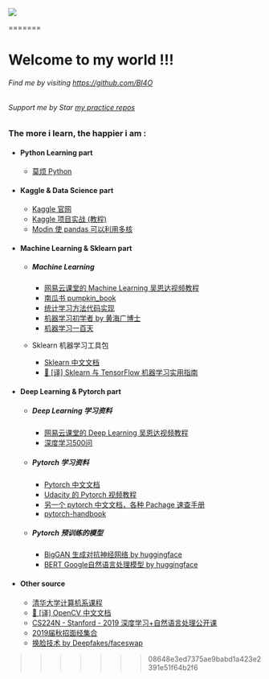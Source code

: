 <a href="https://996.icu"><img src="https://img.shields.io/badge/link-996.icu-red.svg"></a>

=======

# Welcome to my world !!!

###### Find me by visiting  https://github.com/BI4O

###### Support me by Star [my practice  repos](https://github.com/BI4O/ML_git_repos)

### The more i learn, the happier i am :

- #### Python Learning part

  - [莫烦 Python](https://morvanzhou.github.io/)

- #### Kaggle & Data Science part

  - [Kaggle 官网](www.kaggle.com)
  - [Kaggle 项目实战  (教程) ](https://github.com/BI4O/kaggle)
  - [Modin 使 pandas 可以利用多核](https://github.com/BI4O/modin)

- #### Machine Learning  &  Sklearn part

  - ##### Machine Learning

    - [网易云课堂的 Machine Learning 吴恩达视频教程](https://study.163.com/course/courseMain.htm?courseId=1004570029)
    - [南瓜书 pumpkin_book](https://github.com/BI4O/pumpkin-book)
    - [统计学习方法代码实现](https://github.com/BI4O/statistical-learning-method-)
    - [机器学习初学者  by  黄海广博士](https://github.com/BI4O/machine_learning_beginner)
    - [机器学习一百天](https://github.com/BI4O/100-Days-Of-ML-Code)

  - Sklearn 机器学习工具包

    - [Sklearn 中文文档](http://sklearn.apachecn.org/#/)
    - [📖 [译] Sklearn 与 TensorFlow 机器学习实用指南](https://github.com/BI4O/hands-on-ml-zh)

- #### Deep Learning  &  Pytorch part

  - ##### Deep Learning 学习资料

    - [网易云课堂的 Deep Learning 吴恩达视频教程 ](https://mooc.study.163.com/smartSpec/detail/1001319001.htm)
    - [深度学习500问](https://github.com/BI4O/DeepLearning-500-questions)

  - ##### Pytorch 学习资料

    - [Pytorch 中文文档](https://pytorch.apachecn.org/docs/1.0/#/)
    - [Udacity 的 Pytorch 视频教程](https://cn.udacity.com/course/deep-learning-pytorch--ud188)
    - [另一个 pytorch 中文文档，各种 Pachage 速查手册](https://pytorch-cn.readthedocs.io/zh/latest/)
    - [pytorch-handbook](https://github.com/zergtant/pytorch-handbook)

  - ##### Pytorch 预训练的模型

    - [BigGAN 生成对抗神经网络 by huggingface](https://github.com/BI4O/pytorch-pretrained-BigGAN)
    - [BERT Google自然语言处理模型 by huggingface](https://github.com/BI4O/pytorch-pretrained-BERT)

- #### Other source

  - [清华大学计算机系课程](https://github.com/BI4O/REKCARC-TSC-UHT)
  - [📖 [译] OpenCV 中文文档](https://github.com/BI4O/opencv-doc-zh)
  - [CS224N - Stanford - 2019 深度学习+自然语言处理公开课 ](https://github.com/BI4O/CS224N-Stanford-Winter-2019)
  - [2019届秋招面经集合](https://github.com/BI4O/2019-Autumn-recruitment-experience)
  - [换脸技术 by Deepfakes/faceswap](https://github.com/BI4O/faceswap)

> > > > > > > 08648e3ed7375ae9babd1a423e2391e51f64b2f6
